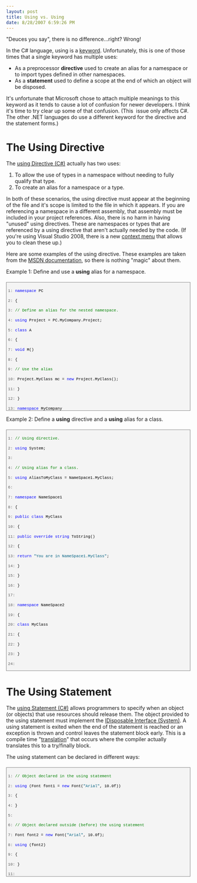 ```yaml
---
layout: post
title: Using vs. Using
date: 8/28/2007 6:59:26 PM
---
```


"Deuces you say", there is no difference...right? Wrong!

In the C# language, using is a [keyword](http://msdn2.microsoft.com/library/zhdeatwt(VS.80).aspx). Unfortunately, this is one of those times that a single keyword has multiple uses:

*   As a preprocessor **directive** used to create an alias for a namespace or to import types defined in other namespaces.  
*   As a **statement** used to define a scope at the end of which an object will be disposed. 

It's unfortunate that Microsoft chose to attach multiple meanings to this keyword as it tends to cause a lot of confusion for newer developers. I think it's time to try clear up some of that confusion. (This  issue only affects C#. The other .NET languages do use a different keyword for the directive and the statement forms.)

# The Using Directive

The [using Directive (C#)](http://msdn2.microsoft.com/library/sf0df423(VS.80).aspx) actually has two uses:

1.  To allow the use of types in a namespace without needing to fully qualify that type.  
2.  To create an alias for a namespace or a type. 

In both of these scenarios, the using directive must appear at the beginning of the file and it's scope is limited to the file in which it appears. If you are referencing a namespace in a different assembly, that assembly must be included in your project references. Also, there is no harm in having "unused" using directives. These are namespaces or types that are referenced by a using directive that aren't actually needed by the code. (If you're using Visual Studio 2008, there is a new [context menu](http://geekswithblogs.net/sdorman/archive/2007/08/08/Visual-Studio-2008-Code-Editor-Improvements.aspx) that allows you to clean these up.)

Here are some examples of the using directive. These examples are taken from the [MSDN documentation](http://msdn2.microsoft.com/library/sf0df423(VS.80).aspx), so there is nothing "magic" about them.

Example 1: Define and use a **using** alias for a namespace.
 <div style="border-right: gray 1px solid; padding-right: 4px; border-top: gray 1px solid; padding-left: 4px; font-size: 8pt; padding-bottom: 4px; margin: 20px 0px 10px; overflow: auto; border-left: gray 1px solid; width: 97.5%; cursor: text; max-height: 400px; line-height: 12pt; padding-top: 4px; border-bottom: gray 1px solid; font-family: consolas, 'Courier New', courier, monospace; height: 340px; background-color: #f4f4f4"> <div style="padding-right: 0px; padding-left: 0px; font-size: 8pt; padding-bottom: 0px; overflow: visible; width: 100%; color: black; border-top-style: none; line-height: 12pt; padding-top: 0px; font-family: consolas, 'Courier New', courier, monospace; border-right-style: none; border-left-style: none; background-color: #f4f4f4; border-bottom-style: none">

<span style="color: #606060">   1:</span> <span style="color: #0000ff">namespace</span> PC

<span style="color: #606060">   2:</span> {

<span style="color: #606060">   3:</span>     <span style="color: #008000">// Define an alias for the nested namespace.</span>

<span style="color: #606060">   4:</span>     <span style="color: #0000ff">using</span> Project = PC.MyCompany.Project;

<span style="color: #606060">   5:</span>     <span style="color: #0000ff">class</span> A 

<span style="color: #606060">   6:</span>     {

<span style="color: #606060">   7:</span>         <span style="color: #0000ff">void</span> M()

<span style="color: #606060">   8:</span>         {

<span style="color: #606060">   9:</span>             <span style="color: #008000">// Use the alias</span>

<span style="color: #606060">  10:</span>             Project.MyClass mc = <span style="color: #0000ff">new</span> Project.MyClass();

<span style="color: #606060">  11:</span>         }

<span style="color: #606060">  12:</span>     }

<span style="color: #606060">  13:</span>     <span style="color: #0000ff">namespace</span> MyCompany

<span style="color: #606060">  14:</span>     {

<span style="color: #606060">  15:</span>         <span style="color: #0000ff">namespace</span> Project

<span style="color: #606060">  16:</span>         {

<span style="color: #606060">  17:</span>             <span style="color: #0000ff">public</span> <span style="color: #0000ff">class</span> MyClass{}

<span style="color: #606060">  18:</span>         }

<span style="color: #606060">  19:</span>     }

<span style="color: #606060">  20:</span> }
</div></div>


Example 2: Define a **using** directive and a **using** alias for a class.

<div style="border-right: gray 1px solid; padding-right: 4px; border-top: gray 1px solid; padding-left: 4px; font-size: 8pt; padding-bottom: 4px; margin: 20px 0px 10px; overflow: auto; border-left: gray 1px solid; width: 97.5%; cursor: text; max-height: 800px; line-height: 12pt; padding-top: 4px; border-bottom: gray 1px solid; font-family: consolas, 'Courier New', courier, monospace; height: 646px; background-color: #f4f4f4">
<div style="padding-right: 0px; padding-left: 0px; font-size: 8pt; padding-bottom: 0px; overflow: visible; width: 100%; color: black; border-top-style: none; line-height: 12pt; padding-top: 0px; font-family: consolas, 'Courier New', courier, monospace; border-right-style: none; border-left-style: none; background-color: #f4f4f4; border-bottom-style: none">

<span style="color: #606060">   1:</span> <span style="color: #008000">// Using directive.</span>

<span style="color: #606060">   2:</span> <span style="color: #0000ff">using</span> System;   

<span style="color: #606060">   3:</span>  

<span style="color: #606060">   4:</span> <span style="color: #008000">// Using alias for a class.</span>

<span style="color: #606060">   5:</span> <span style="color: #0000ff">using</span> AliasToMyClass = NameSpace1.MyClass;   

<span style="color: #606060">   6:</span>  

<span style="color: #606060">   7:</span> <span style="color: #0000ff">namespace</span> NameSpace1 

<span style="color: #606060">   8:</span> {

<span style="color: #606060">   9:</span>     <span style="color: #0000ff">public</span> <span style="color: #0000ff">class</span> MyClass 

<span style="color: #606060">  10:</span>     {

<span style="color: #606060">  11:</span>         <span style="color: #0000ff">public</span> <span style="color: #0000ff">override</span> <span style="color: #0000ff">string</span> ToString() 

<span style="color: #606060">  12:</span>         {

<span style="color: #606060">  13:</span>             <span style="color: #0000ff">return</span> <span style="color: #006080">"You are in NameSpace1.MyClass"</span>;

<span style="color: #606060">  14:</span>         }

<span style="color: #606060">  15:</span>     }

<span style="color: #606060">  16:</span> }

<span style="color: #606060">  17:</span>  

<span style="color: #606060">  18:</span> <span style="color: #0000ff">namespace</span> NameSpace2 

<span style="color: #606060">  19:</span> {

<span style="color: #606060">  20:</span>     <span style="color: #0000ff">class</span> MyClass 

<span style="color: #606060">  21:</span>     {

<span style="color: #606060">  22:</span>     }

<span style="color: #606060">  23:</span> }

<span style="color: #606060">  24:</span>  

<span style="color: #606060">  25:</span> <span style="color: #0000ff">namespace</span> NameSpace3 

<span style="color: #606060">  26:</span> {

<span style="color: #606060">  27:</span>     <span style="color: #008000">// Using directive:</span>

<span style="color: #606060">  28:</span>     <span style="color: #0000ff">using</span> NameSpace1;

<span style="color: #606060">  29:</span>     <span style="color: #008000">// Using directive:</span>

<span style="color: #606060">  30:</span>     <span style="color: #0000ff">using</span> NameSpace2;   

<span style="color: #606060">  31:</span>  

<span style="color: #606060">  32:</span>     <span style="color: #0000ff">class</span> MainClass

<span style="color: #606060">  33:</span>     {

<span style="color: #606060">  34:</span>         <span style="color: #0000ff">static</span> <span style="color: #0000ff">void</span> Main() 

<span style="color: #606060">  35:</span>         {

<span style="color: #606060">  36:</span>             AliasToMyClass somevar = <span style="color: #0000ff">new</span> AliasToMyClass();

<span style="color: #606060">  37:</span>             Console.WriteLine(somevar);

<span style="color: #606060">  38:</span>         }

<span style="color: #606060">  39:</span>     }

<span style="color: #606060">  40:</span> }
</div></div>


# The Using Statement

The [using Statement (C#)](http://msdn2.microsoft.com/library/yh598w02(VS.80).aspx) allows programmers to specify when an object (or objects) that use resources should release them. The object provided to the using statement must implement the [IDisposable Interface (System)](http://msdn2.microsoft.com/library/system.idisposable(VS.80).aspx). A using statement is exited when the end of the statement is reached or an exception is thrown and control leaves the statement block early. This is a compile time "[translation](http://geekswithblogs.net/sdorman/archive/2007/07/21/Using-Garbage-Collection-in-.NET.aspx)" that occurs where the compiler actually translates this to a try/finally block. 

The using statement can be declared in different ways:

<div style="border-right: gray 1px solid; padding-right: 4px; border-top: gray 1px solid; padding-left: 4px; font-size: 8pt; padding-bottom: 4px; margin: 20px 0px 10px; overflow: auto; border-left: gray 1px solid; width: 97.5%; cursor: text; max-height: 400px; line-height: 12pt; padding-top: 4px; border-bottom: gray 1px solid; font-family: consolas, 'Courier New', courier, monospace; height: 287px; background-color: #f4f4f4">
<div style="padding-right: 0px; padding-left: 0px; font-size: 8pt; padding-bottom: 0px; overflow: visible; width: 100%; color: black; border-top-style: none; line-height: 12pt; padding-top: 0px; font-family: consolas, 'Courier New', courier, monospace; border-right-style: none; border-left-style: none; background-color: #f4f4f4; border-bottom-style: none">

<span style="color: #606060">   1:</span> <span style="color: #008000">// Object declared in the using statement</span>

<span style="color: #606060">   2:</span> <span style="color: #0000ff">using</span> (Font font1 = <span style="color: #0000ff">new</span> Font(<span style="color: #006080">"Arial"</span>, 10.0f))

<span style="color: #606060">   3:</span> {

<span style="color: #606060">   4:</span> }

<span style="color: #606060">   5:</span>  

<span style="color: #606060">   6:</span> <span style="color: #008000">// Object declared outside (before) the using statement</span>

<span style="color: #606060">   7:</span> Font font2 = <span style="color: #0000ff">new</span> Font(<span style="color: #006080">"Arial"</span>, 10.0f);

<span style="color: #606060">   8:</span> <span style="color: #0000ff">using</span> (font2)

<span style="color: #606060">   9:</span> {

<span style="color: #606060">  10:</span> }

<span style="color: #606060">  11:</span>  

<span style="color: #606060">  12:</span> <span style="color: #008000">// Multiple objects (must be declared inside the using statement, and must</span>

<span style="color: #606060">  13:</span> <span style="color: #008000">// all be of the same type)</span>

<span style="color: #606060">  14:</span> <span style="color: #0000ff">using</span> (Font font3 = <span style="color: #0000ff">new</span> Font(<span style="color: #006080">"Arial"</span>, 10.0f), font4 = <span style="color: #0000ff">new</span> Font(<span style="color: #006080">"Arial"</span>, 10.0f))

<span style="color: #606060">  15:</span> {

<span style="color: #606060">  16:</span> }
</div></div>
